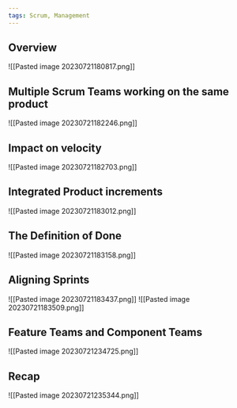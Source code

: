 ```yaml
---
tags: Scrum, Management
---
```

## Overview
![[Pasted image 20230721180817.png]]

## Multiple Scrum Teams working on the same product
![[Pasted image 20230721182246.png]]

## Impact on velocity
![[Pasted image 20230721182703.png]]

## Integrated Product increments
![[Pasted image 20230721183012.png]]

## The Definition of Done
![[Pasted image 20230721183158.png]]

## Aligning Sprints
![[Pasted image 20230721183437.png]]
![[Pasted image 20230721183509.png]]

## Feature Teams and Component Teams
![[Pasted image 20230721234725.png]]

## Recap
![[Pasted image 20230721235344.png]]